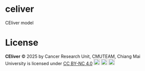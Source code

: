 # celiver
CEliver model 





# License
**CEliver** © 2025 by Cancer Research Unit, CMUTEAM, Chiang Mai University is licensed under <a href="https://creativecommons.org/licenses/by-nc/4.0/">CC BY-NC 4.0</a> <img src="https://mirrors.creativecommons.org/presskit/icons/cc.svg" width="20" height="20"> <img src="https://mirrors.creativecommons.org/presskit/icons/by.svg" width="20" height="20"> <img src="https://mirrors.creativecommons.org/presskit/icons/nc.svg" width="20" height="20"> 

